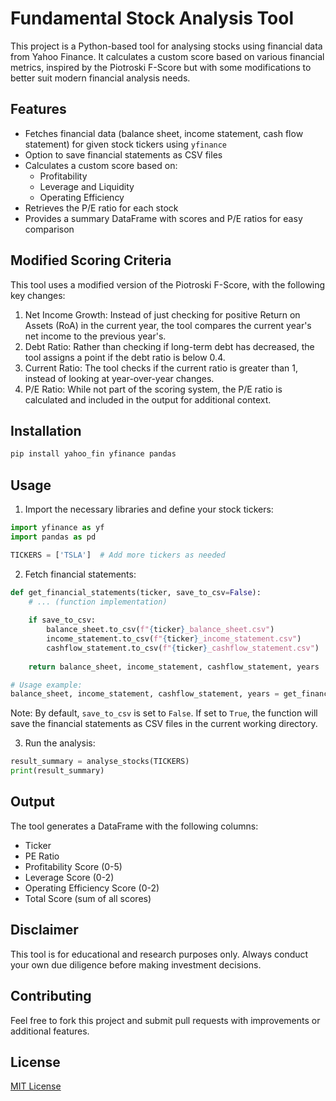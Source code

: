# Fundamental Stock Analysis Tool

This project is a Python-based tool for analysing stocks using financial data from Yahoo Finance. It calculates a custom score based on various financial metrics, inspired by the Piotroski F-Score but with some modifications to better suit modern financial analysis needs.

## Features

- Fetches financial data (balance sheet, income statement, cash flow statement) for given stock tickers using `yfinance`
- Option to save financial statements as CSV files
- Calculates a custom score based on:
  - Profitability
  - Leverage and Liquidity
  - Operating Efficiency
- Retrieves the P/E ratio for each stock
- Provides a summary DataFrame with scores and P/E ratios for easy comparison

## Modified Scoring Criteria

This tool uses a modified version of the Piotroski F-Score, with the following key changes:

1. Net Income Growth: Instead of just checking for positive Return on Assets (RoA) in the current year, the tool compares the current year's net income to the previous year's.
2. Debt Ratio: Rather than checking if long-term debt has decreased, the tool assigns a point if the debt ratio is below 0.4.
3. Current Ratio: The tool checks if the current ratio is greater than 1, instead of looking at year-over-year changes.
4. P/E Ratio: While not part of the scoring system, the P/E ratio is calculated and included in the output for additional context.

## Installation

```bash
pip install yahoo_fin yfinance pandas
```

## Usage

1. Import the necessary libraries and define your stock tickers:

```python
import yfinance as yf
import pandas as pd

TICKERS = ['TSLA']  # Add more tickers as needed
```

2. Fetch financial statements:

```python
def get_financial_statements(ticker, save_to_csv=False):
    # ... (function implementation)
    
    if save_to_csv:
        balance_sheet.to_csv(f"{ticker}_balance_sheet.csv")
        income_statement.to_csv(f"{ticker}_income_statement.csv")
        cashflow_statement.to_csv(f"{ticker}_cashflow_statement.csv")
    
    return balance_sheet, income_statement, cashflow_statement, years

# Usage example:
balance_sheet, income_statement, cashflow_statement, years = get_financial_statements('TSLA', save_to_csv=True)
```

Note: By default, `save_to_csv` is set to `False`. If set to `True`, the function will save the financial statements as CSV files in the current working directory.

3. Run the analysis:

```python
result_summary = analyse_stocks(TICKERS)
print(result_summary)
```

## Output

The tool generates a DataFrame with the following columns:

- Ticker
- PE Ratio
- Profitability Score (0-5)
- Leverage Score (0-2)
- Operating Efficiency Score (0-2)
- Total Score (sum of all scores)

## Disclaimer

This tool is for educational and research purposes only. Always conduct your own due diligence before making investment decisions.

## Contributing

Feel free to fork this project and submit pull requests with improvements or additional features.

## License

[MIT License](https://opensource.org/licenses/MIT)

